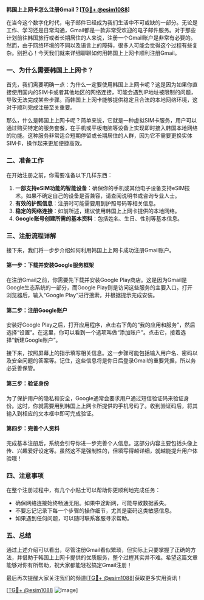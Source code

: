 **韩国上上网卡怎么注册Gmail？[[TG💪+ @esim1088](https://t.me/s/esim1088)]**

在当今这个数字化时代，电子邮件已经成为我们生活中不可或缺的一部分。无论是工作、学习还是日常沟通，Gmail都是一款非常受欢迎的电子邮件服务。对于那些计划前往韩国旅行或者长期居住的人来说，注册一个Gmail账户是非常有必要的。然而，由于网络环境的不同以及语言上的障碍，很多人可能会觉得这个过程有些复杂。别担心！今天我们就来详细聊聊如何用韩国上上网卡顺利注册Gmail。

### 一、为什么需要韩国上上网卡？

首先，我们需要明确一点：为什么一定要使用韩国上上网卡呢？这是因为如果你直接使用国内的SIM卡或者其他地区的网络连接，可能会遇到IP地址被限制的问题，导致无法完成某些步骤。而韩国上上网卡能够提供稳定且合法的本地网络环境，这对于顺利完成注册至关重要。

那么，什么是韩国上上网卡呢？简单来说，它就是一种虚拟SIM卡服务，用户可以通过购买特定的服务套餐，在手机或平板电脑等设备上实现即时接入韩国本地网络的功能。这种服务非常适合短期停留或长期居住的人群，因为它不需要更换实体SIM卡，操作起来更加便捷高效。

### 二、准备工作

在开始注册之前，你需要准备以下几样东西：

1. **一部支持eSIM功能的智能设备**：确保你的手机或其他电子设备支持eSIM技术。如果不确定自己的设备是否兼容，请查阅说明书或咨询专业人士。
2. **有效的护照信息**：注册时可能需要用到护照号码等相关信息。
3. **稳定的网络连接**：如前所述，建议使用韩国上上网卡提供的本地网络。
4. **Google账号创建所需的基本资料**：包括姓名、生日、性别等基本信息。

### 三、注册流程详解

接下来，我们将一步步介绍如何利用韩国上上网卡成功注册Gmail账户。

#### 第一步：下载并安装Google服务框架

在注册Gmail之前，你需要先下载并安装Google Play商店。这是因为Gmail是Google生态系统的一部分，而Google Play则是访问这些服务的主要入口。打开浏览器后，输入“Google Play”进行搜索，并根据提示完成安装。

#### 第二步：注册Google账户

安装好Google Play之后，打开应用程序，点击右下角的“我的应用和服务”，然后选择“设置”。在这里，你可以看到一个选项叫做“添加账户”。点击它，接着选择“新建Google账户”。

接下来，按照屏幕上的指示填写相关信息。这一步骤可能包括输入用户名、密码以及安全问题的答案等。记住，这些信息将是你日后登录Gmail的重要凭据，所以务必妥善保管。

#### 第三步：验证身份

为了保护用户的隐私和安全，Google通常会要求用户通过短信验证码来验证身份。这时，你就需要用到韩国上上网卡所提供的手机号码了。收到验证码后，将其输入到相应的文本框中即可完成验证。

#### 第四步：完善个人资料

完成基本注册后，系统会引导你进一步完善个人信息。这部分内容主要包括头像上传、兴趣爱好设定等。虽然这不是强制性的，但填写得越详细，就越能提升用户体验哦！

### 四、注意事项

在整个注册过程中，有几个小贴士可以帮助你更顺利地完成任务：

- 确保网络连接始终畅通无阻。如果中途断网，可能导致数据丢失。
- 不要忘记记录下每一个步骤的操作细节，尤其是密码这类敏感信息。
- 如果遇到任何问题，可以随时联系客服寻求帮助。

### 五、总结

通过上述介绍可以看出，尽管注册Gmail看似繁琐，但实际上只要掌握了正确的方法，并借助于韩国上上网卡提供的优质服务，整个过程其实并不难。希望这篇文章能够对你有所帮助，祝大家都能轻松搞定Gmail注册！

最后再次提醒大家关注我们的频道[[TG💪+ @esim1088](https://t.me/s/esim1088)]获取更多实用资讯！

[[TG💪+ @esim1088](https://t.me/s/esim1088) ![Image](https://i.postimg.cc/4NQfJmqS/Snipaste-2025-05-13-00-14-12.png)]